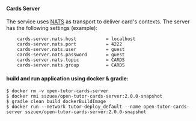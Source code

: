 #### Cards Server

The service uses [NATS](https://nats.io/) as transport to deliver card's contexts.
The server has the following settings (example):

```
	cards-server.nats.host           = localhost
	cards-server.nats.port           = 4222
	cards-server.nats.user           = guest
	cards-server.nats.password       = guest            
    cards-server.nats.topic          = CARDS
    cards-server.nats.group          = CARDS
```

#### build and run application using docker & gradle:

```shell
$ docker rm -v open-tutor-cards-server
$ docker rmi sszuev/open-tutor-cards-server:2.0.0-snapshot
$ gradle clean build dockerBuildImage
$ docker run --network tutor-deploy_default --name open-tutor-cards-server sszuev/open-tutor-cards-server:2.0.0-snapshot  
```